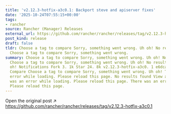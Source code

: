```yaml
---
title: 'v2.12.3-hotfix-a3c0.1: Backport steve and apiserver fixes'
date: '2025-10-24T07:55:15+00:00'
tags:
- rancher
source: Rancher (Manager) Releases
external_url: https://github.com/rancher/rancher/releases/tag/v2.12.3-hotfix-a3c0.1
post_kind: release
draft: false
tldr: Choose a tag to compare Sorry, something went wrong. Uh oh! No results found
  Choose a tag to compare Sorry, something went wrong.
summary: Choose a tag to compare Sorry, something went wrong. Uh oh! No results found
  Choose a tag to compare Sorry, something went wrong. Uh oh! No results found Uh
  oh! Notifications Fork 3. 1k Star 24. 8k v2.12.3-hotfix-a3c0. 1 e6dca36 e6dca36
  Compare Choose a tag to compare Sorry, something went wrong. Uh oh! There was an
  error while loading. Please reload this page. No results found View all tags There
  was an error while loading. Please reload this page. There was an error while loading.
  Please reload this page.
---
```

Open the original post ↗ https://github.com/rancher/rancher/releases/tag/v2.12.3-hotfix-a3c0.1
